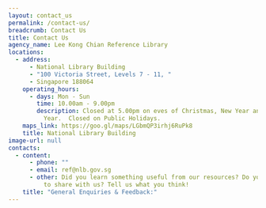 ```yaml
---
layout: contact_us
permalink: /contact-us/
breadcrumb: Contact Us
title: Contact Us
agency_name: Lee Kong Chian Reference Library
locations:
  - address:
      - National Library Building
      - "100 Victoria Street, Levels 7 - 11, "
      - Singapore 188064
    operating_hours:
      - days: Mon - Sun
        time: 10.00am - 9.00pm
        description: Closed at 5.00pm on eves of Christmas, New Year and Chinese New
          Year.  Closed on Public Holidays.
    maps_link: https://goo.gl/maps/LGbmQP3irhj6RuPk8
    title: National Library Building
image-url: null
contacts:
  - content:
      - phone: ""
      - email: ref@nlb.gov.sg
      - other: Did you learn something useful from our resources? Do you have a new idea
          to share with us? Tell us what you think!
    title: "General Enquiries & Feedback:"
---
```

